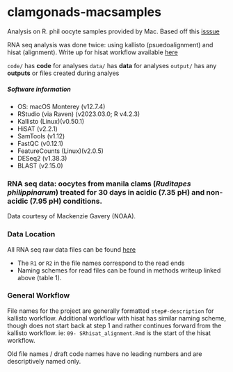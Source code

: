 # clamgonads-macsamples
Analysis on R. phil oocyte samples provided by Mac. Based off this [isssue](https://github.com/RobertsLab/resources/issues/1748) 

RNA seq analysis was done twice: using kallisto (psuedoalignment) and hisat (alignment). Write up for hisat workflow available [here](https://docs.google.com/document/d/1Wl4HJ-lTvfE3y78bi91uiyYkhRKSX6DyiGEy7Xikf8g/edit?usp=sharing) 

`code/` has **code** for analyses
`data/` has **data** for analyses
`output/` has any **outputs** or files created during analyes

##### Software information
- OS: macOS Monterey (v12.7.4)
- RStudio (via Raven) (v2023.03.0; R v4.2.3)
- Kallisto (Linux)(v0.50.1)
- HiSAT (v2.2.1)
- SamTools (v1.12)
- FastQC (v0.12.1)
- FeatureCounts (Linux)(v2.0.5)
- DESeq2 (v1.38.3)
- BLAST (v2.15.0) 

### RNA seq data: oocytes from manila clams (_Ruditapes philippinarum_) treated for 30 days in acidic (7.35 pH) and non-acidic (7.95 pH) conditions.

 Data courtesy of Mackenzie Gavery (NOAA). 

### Data Location
All RNA seq raw data files can be found [here](https://gannet.fish.washington.edu/mewing0/Man_clam_raw/)

  - The `R1` or `R2` in the file names correspond to the read ends
  - Naming schemes for read files can be found in methods writeup linked above (table 1).

### General Workflow
File names for the project are generally formatted `step#-description` for kallisto workflow. Additional workflow with hisat has similar naming scheme, though does not start back at step 1 and rather continues forward from the kallisto workflow. ie: `09- SRhisat_alignment.Rmd` is the start of the hisat workflow.

Old file names / draft code names have no leading numbers and are descriptively named only.
